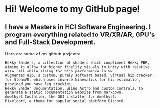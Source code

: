 # Hi! Welcome to my GitHub page!

## I have a Masters in HCI Software Engineering. I program everything related to VR/XR/AR, GPU's and Full-Stack Development.

Here are some of my github projects:

    Hekky Shaders, a collection of shaders which compliment Hekky PBR, aiming to allow for higher fidelity visuals in Unity with relative ease, all while aiming for high performance in VR.
    Augmented Hip, a custom, purely software based, virtual hip tracker, for SteamVR, which uses inverse kinematics for hip estimation, provided you have leg tracking.
    Hekky Shader Documentation, using Astro and custom controls, to generate a static documentation website from markdown.
    Amethyst Installer, the GUI installer for Amethyst.
    Pixelcord, a theme for popular social platform Discord.

